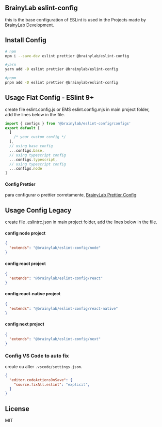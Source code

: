 ## BrainyLab eslint-config
this is the base configuration of ESLint is used in the Projects made by BrainyLab Development.

## Install Config
```bash
# npm
npm i --save-dev eslint prettier @brainylab/eslint-config

#yarn
yarn add -D eslint prettier @brainylab/eslint-config

#pnpm
pnpm add -D eslint prettier @brainylab/eslint-config
```

## Usage Flat Config - ESlint 9+

create file eslint.config.js or EMS eslint.config.mjs in main project folder, add the lines below in the file.

```javascript
import { configs } from '@brainylab/eslint-config/configs'
export default [
  [
    /* your custom config */
  ],
  // using base config
  ...configs.base,
  // using typescript config
  ...configs.typescript,
  // using typescript config
  ...configs.node
]
```

#### Config Prettier
para configurar o prettier corretamente,
[BrainyLab Prettier Config](https://www.npmjs.com/package/@brainylab/prettier-config)

## Usage Config Legacy

create file .eslintrc.json in main project folder, add the lines below in the file.

#### config node project
```json
{
  "extends": "@brainylab/eslint-config/node"
}
```

#### config react project
```json
{
  "extends": "@brainylab/eslint-config/react"
}
```

#### config react-native project
```json
{
  "extends": "@brainylab/eslint-config/react-native"
}
```

#### config next project
```json
{
  "extends": "@brainylab/eslint-config/next"
}
```
### Config VS Code to auto fix

create ou alter `.vscode/settings.json`.

```json
{
  "editor.codeActionsOnSave": {
    "source.fixAll.eslint": "explicit",
  }
}
```

## License

MIT
